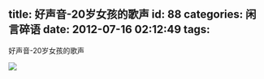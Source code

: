 title: 好声音-20岁女孩的歌声
id: 88
categories: 闲言碎语
date: 2012-07-16 02:12:49
tags:
---

好声音-20岁女孩的歌声

[![](http://m2.img.libdd.com/farm3/174/CA8AA0A8C4DD2BF56EC8AE21C1E10FAE_200_80.PNG)</img>](http://player.youku.com/player.php/sid/XNDI3MDkxNzg0/v.swf)

